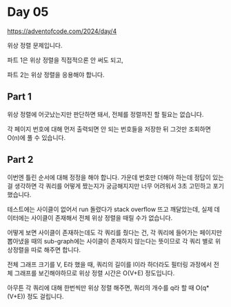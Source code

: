 # Day 05

https://adventofcode.com/2024/day/4

위상 정렬 문제입니다.

파트 1은 위상 정렬을 직접적으론 안 써도 되고,

파트 2는 위상 정렬을 응용해야 합니다.

## Part 1

위상 정렬에 어긋났는지만 판단하면 돼서, 전체를 정렬까진 할 필요는 없습니다.

각 페이지 번호에 대해 먼저 출력되면 안 되는 번호들을 저장한 뒤 그것만 조회하면 O(n)에 풀 수 있습니다.

## Part 2

이번엔 틀린 순서에 대해 정정을 해야 합니다.
가운데 번호만 더해야 하는데 정답이 있는 걸 생각하면 각 쿼리를 어떻게 짰는지가 궁금해지지만 너무 어려워서 3초 고민하고 포기했습니다.

테스트에는 사이클이 없어서 run 돌렸다가 stack overflow 뜨고 깨달았는데, 실제 데이터에는 사이클이 존재해서 전체 위상 정렬을 때릴 수가 없습니다.

어떻게 보면 사이클이 존재하는데도 각 쿼리를 줬다는 건, 각 쿼리에 들어가는 페이지만 뽑아냈을 때의 sub-graph에는 사이클이 존재하지 않는다는 뜻이므로 각 쿼리 별로 위상정렬을 따로 해주면 합니다.

전체 그래프 크기를 V, E라 했을 때, 쿼리의 길이를 l이라 하더라도 필터링 과정에서 전체 그래프를 보긴해야하므로 위상 정렬 시간은 O(V+E) 정도입니다.

아무튼 각 쿼리에 대해 한번씩만 위상 정렬 해주면, 쿼리의 개수를 q라 할 때 O(q\*(V+E)) 정도 걸립니다.
